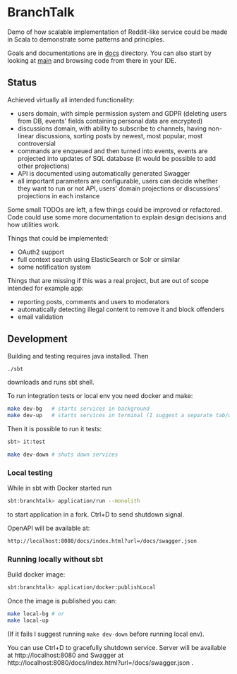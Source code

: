 # BranchTalk

Demo of how scalable implementation of Reddit-like service could be made
in Scala to demonstrate some patterns and principles.

Goals and documentations are in [docs](docs/0_index.md) directory. You can also
start by looking at [main](modules/app/src/main/scala/io/branchtalk/Main.scala)
and browsing code from there in your IDE.

## Status

Achieved virtually all intended functionality:

 * users domain, with simple permission system and GDPR (deleting users from
   DB, events' fields containing personal data are encrypted)
 * discussions domain, with ability to subscribe to channels, having non-linear
   discussions, sorting posts by newest, most popular, most controversial
 * commands are enqueued and then turned into events, events are projected into
   updates of SQL database (it would be possible to add other projections)
 * API is documented using automatically generated Swagger
 * all important parameters are configurable, users can decide whether they
   want to run or not API, users' domain projections or discussions'
   projections in each instance

Some small TODOs are left, a few things could be improved or refactored. Code
could use some more documentation to explain design decisions and how utilities
work.

Things that could be implemented:

 * OAuth2 support
 * full context search using ElasticSearch or Solr or similar
 * some notification system

Things that are missing if this was a real project, but are out of scope
intended for example app:

 * reporting posts, comments and users to moderators
 * automatically detecting illegal content to remove it and block offenders
 * email validation

## Development

Building and testing requires java installed. Then

```bash
./sbt
```

downloads and runs sbt shell.

To run integration tests or local env you need docker and make:

```bash
make dev-bg   # starts services in background
make dev-up   # starts services in terminal (I suggest a separate tab/window)
```

Then it is possible to run it tests:

```bash
sbt> it:test
```

```bash
make dev-down # shuts down services
```

### Local testing

While in sbt with Docker started run
```bash
sbt:branchtalk> application/run --monolith
```
to start application in a fork. Ctrl+D to send shutdown signal.

OpenAPI will be available at:
```bash
http://localhost:8080/docs/index.html?url=/docs/swagger.json
```

### Running locally without sbt

Build docker image:
```bash
sbt:branchtalk> application/docker:publishLocal
```

Once the image is published you can:
```bash
make local-bg # or
make local-up
```
(If it fails I suggest running `make dev-down` before running local env).

You can use Ctrl+D to gracefully shutdown service. Server will be available at
http://localhost:8080 and Swagger at
http://localhost:8080/docs/index.html?url=/docs/swagger.json .
